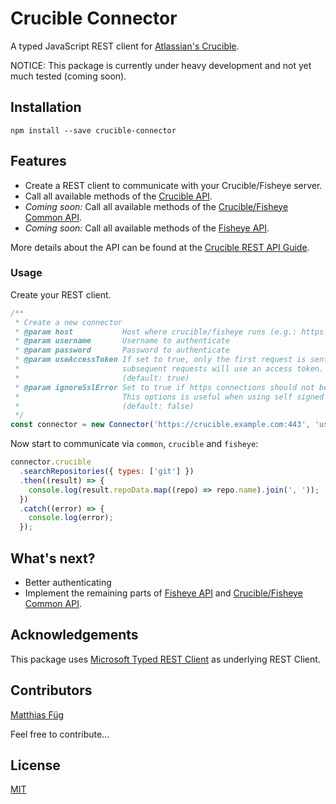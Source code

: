 # Crucible Connector

A typed JavaScript REST client for [Atlassian's Crucible](https://www.atlassian.com/de/software/crucible).

NOTICE: This package is currently under heavy development and not yet much tested (coming soon).

## Installation

```
npm install --save crucible-connector
```

## Features

- Create a REST client to communicate with your Crucible/Fisheye server.
- Call all available methods of the [Crucible API](https://docs.atlassian.com/fisheye-crucible/latest/wadl/crucible.html).
- _Coming soon:_ Call all available methods of the [Crucible/Fisheye Common API](https://docs.atlassian.com/fisheye-crucible/latest/wadl/fecru.html).
- _Coming soon:_ Call all available methods of the [Fisheye API](https://docs.atlassian.com/fisheye-crucible/latest/wadl/fisheye.html).

More details about the API can be found at the [Crucible REST API Guide](https://developer.atlassian.com/server/fisheye-crucible/rest-api-guide/).

### Usage

Create your REST client.

```js
/**
 * Create a new connector
 * @param host           Host where crucible/fisheye runs (e.g.: https://crucible.example.com:443)
 * @param username       Username to authenticate
 * @param password       Password to authenticate
 * @param useAccessToken If set to true, only the first request is sent with basic auth and all
 *                       subsequent requests will use an access token.
 *                       (default: true)
 * @param ignoreSslError Set to true if https connections should not be validated.
 *                       This options is useful when using self signed certificates.
 *                       (default: false)
 */
const connector = new Connector('https://crucible.example.com:443', 'user', 'password');
```

Now start to communicate via `common`, `crucible` and `fisheye`:

```js
connector.crucible
  .searchRepositories({ types: ['git'] })
  .then((result) => {
    console.log(result.repoData.map((repo) => repo.name).join(', '));
  })
  .catch((error) => {
    console.log(error);
  });
```

## What's next?

- Better authenticating
- Implement the remaining parts of [Fisheye API](https://docs.atlassian.com/fisheye-crucible/4.5.1/wadl/fecru.html) and [Crucible/Fisheye Common API](https://docs.atlassian.com/fisheye-crucible/latest/wadl/fecru.html).

## Acknowledgements

This package uses [Microsoft Typed REST Client](https://github.com/Microsoft/typed-rest-client) as underlying REST Client.

## Contributors

[Matthias Füg](https://github.com/mfueg)

Feel free to contribute...

## License

[MIT](https://github.com/mfueg/crucible-connector/blob/master/LICENSE)
